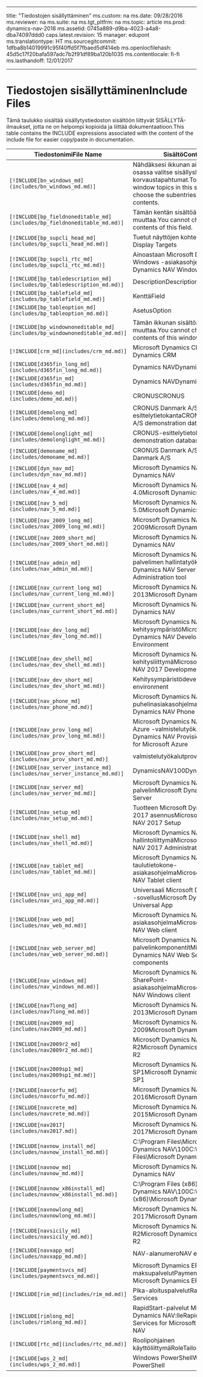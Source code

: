 
---
title: "Tiedostojen sisällyttäminen"
ms.custom: na
ms.date: 09/28/2016
ms.reviewer: na
ms.suite: na
ms.tgt_pltfrm: na
ms.topic: article
ms.prod: dynamics-nav-2018
ms.assetid: 0745a889-d9ba-4023-a4a8-dba74097ddd0
caps.latest.revision: 15
manager: edupont
ms.translationtype: HT
ms.sourcegitcommit: 1dfba8b14019991c95f40ffd5f7fbaed5df414eb
ms.openlocfilehash: 45d5c17f20bafa597adc7b2f91df89ba120b1035
ms.contentlocale: fi-fi
ms.lasthandoff: 12/01/2017

---

# <a name="include-files"></a><span data-ttu-id="5426f-102">Tiedostojen sisällyttäminen</span><span class="sxs-lookup"><span data-stu-id="5426f-102">Include Files</span></span>

<span data-ttu-id="5426f-103">Tämä taulukko sisältää sisällytystiedoston sisältöön liittyvät SISÄLLYTÄ-ilmaukset, jotta ne on helpompi kopioida ja liittää dokumentaatioon.</span><span class="sxs-lookup"><span data-stu-id="5426f-103">This table contains the INCLUDE expressions associated with the content of the include file for easier copy/paste in documentation.</span></span>

|<span data-ttu-id="5426f-104">Tiedostonimi</span><span class="sxs-lookup"><span data-stu-id="5426f-104">File Name</span></span>   |<span data-ttu-id="5426f-105">Sisältö</span><span class="sxs-lookup"><span data-stu-id="5426f-105">Content</span></span>  |
|------------|---------|
|`[!INCLUDE[bn_windows_md](includes/bn_windows_md.md)]`|<span data-ttu-id="5426f-106">Nähdäksesi ikkunan aiheet tässä osassa valitse sisällysluettelosta korvaustapahtumat.</span><span class="sxs-lookup"><span data-stu-id="5426f-106">To see the window topics in this section, choose the subentries in the table of contents.</span></span>|
|`[!INCLUDE[bp_fieldnoneditable_md](includes/bp_fieldnoneditable_md.md)]`|<span data-ttu-id="5426f-107">Tämän kentän sisältöä ei voi muuttaa.</span><span class="sxs-lookup"><span data-stu-id="5426f-107">You cannot change the contents of this field.</span></span>|
|`[!INCLUDE[bp_supcli_head_md](includes/bp_supcli_head_md.md)]`|<span data-ttu-id="5426f-108">Tuetut näyttöjen kohteet</span><span class="sxs-lookup"><span data-stu-id="5426f-108">Supported Display Targets</span></span>|
|`[!INCLUDE[bp_supcli_rtc_md](includes/bp_supcli_rtc_md.md)]`|<span data-ttu-id="5426f-109">Ainoastaan Microsoft Dynamics NAV Windows -asiakasohjelma</span><span class="sxs-lookup"><span data-stu-id="5426f-109">Microsoft Dynamics NAV Windows client only</span></span>|
|`[!INCLUDE[bp_tabledescription_md](includes/bp_tabledescription_md.md)]`|<span data-ttu-id="5426f-110">Description</span><span class="sxs-lookup"><span data-stu-id="5426f-110">Description</span></span>| 
|`[!INCLUDE[bp_tablefield_md](includes/bp_tablefield_md.md)]`|<span data-ttu-id="5426f-111">Kenttä</span><span class="sxs-lookup"><span data-stu-id="5426f-111">Field</span></span>|
|`[!INCLUDE[bp_tableoption_md](includes/bp_tableoption_md.md)]`|<span data-ttu-id="5426f-112">Asetus</span><span class="sxs-lookup"><span data-stu-id="5426f-112">Option</span></span>|
|`[!INCLUDE[bp_windownoneditable_md](includes/bp_windownoneditable_md.md)]`|<span data-ttu-id="5426f-113">Tämän ikkunan sisältöä ei voi muuttaa.</span><span class="sxs-lookup"><span data-stu-id="5426f-113">You cannot change the contents of this window.</span></span>|
|`[!INCLUDE[crm_md](includes/crm_md.md)]`|<span data-ttu-id="5426f-114">Microsoft Dynamics CRM</span><span class="sxs-lookup"><span data-stu-id="5426f-114">Microsoft Dynamics CRM</span></span>|
|`[!INCLUDE[d365fin_long_md](includes/d365fin_long_md.md)]`|<span data-ttu-id="5426f-115">Dynamics NAV</span><span class="sxs-lookup"><span data-stu-id="5426f-115">Dynamics NAV</span></span>|
|`[!INCLUDE[d365fin_md](includes/d365fin_md.md)]`|<span data-ttu-id="5426f-116">Dynamics NAV</span><span class="sxs-lookup"><span data-stu-id="5426f-116">Dynamics NAV</span></span>|
|`[!INCLUDE[demo_md](includes/demo_md.md)]`|<span data-ttu-id="5426f-117">CRONUS</span><span class="sxs-lookup"><span data-stu-id="5426f-117">CRONUS</span></span>|
|`[!INCLUDE[demolong_md](includes/demolong_md.md)]`|<span data-ttu-id="5426f-118">CRONUS Danmark A/S:n esittelytietokanta</span><span class="sxs-lookup"><span data-stu-id="5426f-118">CRONUS Danmark A/S demonstration database</span></span>|
|`[!INCLUDE[demolonglight_md](includes/demolonglight_md.md)]`|<span data-ttu-id="5426f-119">CRONUS-esittelytietokanta</span><span class="sxs-lookup"><span data-stu-id="5426f-119">CRONUS demonstration database</span></span>|
|`[!INCLUDE[demoname_md](includes/demoname_md.md)]`|<span data-ttu-id="5426f-120">CRONUS Danmark A/S</span><span class="sxs-lookup"><span data-stu-id="5426f-120">CRONUS Danmark A/S</span></span>|
|`[!INCLUDE[dyn_nav_md](includes/dyn_nav_md.md)]`|<span data-ttu-id="5426f-121">Microsoft Dynamics NAV</span><span class="sxs-lookup"><span data-stu-id="5426f-121">Microsoft Dynamics NAV</span></span>|
|`[!INCLUDE[nav_4_md](includes/nav_4_md.md)]`|<span data-ttu-id="5426f-122">Microsoft Dynamics NAV 4.0</span><span class="sxs-lookup"><span data-stu-id="5426f-122">Microsoft Dynamics NAV 4.0</span></span>|
|`[!INCLUDE[nav_5_md](includes/nav_5_md.md)]`|<span data-ttu-id="5426f-123">Microsoft Dynamics NAV 5.0</span><span class="sxs-lookup"><span data-stu-id="5426f-123">Microsoft Dynamics NAV 5.0</span></span>|
|`[!INCLUDE[nav_2009_long_md](includes/nav_2009_long_md.md)]`|<span data-ttu-id="5426f-124">Microsoft Dynamics NAV 2009</span><span class="sxs-lookup"><span data-stu-id="5426f-124">Microsoft Dynamics NAV 2009</span></span>|
|`[!INCLUDE[nav_2009_short_md](includes/nav_2009_short_md.md)]`|<span data-ttu-id="5426f-125">Microsoft Dynamics NAV</span><span class="sxs-lookup"><span data-stu-id="5426f-125">Microsoft Dynamics NAV</span></span>|
|`[!INCLUDE[nav_admin_md](includes/nav_admin_md.md)]`|<span data-ttu-id="5426f-126">Microsoft Dynamics NAV -palvelimen hallintatyökalu</span><span class="sxs-lookup"><span data-stu-id="5426f-126">Microsoft Dynamics NAV Server Administration tool</span></span>|
|`[!INCLUDE[nav_current_long_md](includes/nav_current_long_md.md)]`|<span data-ttu-id="5426f-127">Microsoft Dynamics NAV 2013</span><span class="sxs-lookup"><span data-stu-id="5426f-127">Microsoft Dynamics NAV 2013</span></span>|
|`[!INCLUDE[nav_current_short_md](includes/nav_current_short_md.md)]`|<span data-ttu-id="5426f-128">Microsoft Dynamics NAV</span><span class="sxs-lookup"><span data-stu-id="5426f-128">Microsoft Dynamics NAV</span></span>|
|`[!INCLUDE[nav_dev_long_md](includes/nav_dev_long_md.md)]`|<span data-ttu-id="5426f-129">Microsoft Dynamics NAV -kehitysympäristö</span><span class="sxs-lookup"><span data-stu-id="5426f-129">Microsoft Dynamics NAV Development Environment</span></span>|
|`[!INCLUDE[nav_dev_shell_md](includes/nav_dev_shell_md.md)]`|<span data-ttu-id="5426f-130">Microsoft Dynamics NAV 2017 -kehitysliittymä</span><span class="sxs-lookup"><span data-stu-id="5426f-130">Microsoft Dynamics NAV 2017 Development Shell</span></span>|
|`[!INCLUDE[nav_dev_short_md](includes/nav_dev_short_md.md)]`|<span data-ttu-id="5426f-131">Kehitysympäristö</span><span class="sxs-lookup"><span data-stu-id="5426f-131">development environment</span></span>|
|`[!INCLUDE[nav_phone_md](includes/nav_phone_md.md)]`|<span data-ttu-id="5426f-132">Microsoft Dynamics NAV -puhelinasiakasohjelma</span><span class="sxs-lookup"><span data-stu-id="5426f-132">Microsoft Dynamics NAV Phone client</span></span>|
|`[!INCLUDE[nav_prov_long_md](includes/nav_prov_long_md.md)]`|<span data-ttu-id="5426f-133">Microsoft Dynamics NAV:n Microsoft Azure -valmistelutyökalut</span><span class="sxs-lookup"><span data-stu-id="5426f-133">Microsoft Dynamics NAV Provisioning Tools for Microsoft Azure</span></span>|
|`[!INCLUDE[nav_prov_short_md](includes/nav_prov_short_md.md)]`|<span data-ttu-id="5426f-134">valmistelutyökalut</span><span class="sxs-lookup"><span data-stu-id="5426f-134">provisioning tools</span></span>|
|`[!INCLUDE[nav_server_instance_md](includes/nav_server_instance_md.md)]`|<span data-ttu-id="5426f-135">DynamicsNAV100</span><span class="sxs-lookup"><span data-stu-id="5426f-135">DynamicsNAV100</span></span>|
|`[!INCLUDE[nav_server_md](includes/nav_server_md.md)]`|<span data-ttu-id="5426f-136">Microsoft Dynamics NAV -palvelin</span><span class="sxs-lookup"><span data-stu-id="5426f-136">Microsoft Dynamics NAV Server</span></span>|
|`[!INCLUDE[nav_setup_md](includes/nav_setup_md.md)]`|<span data-ttu-id="5426f-137">Tuotteen Microsoft Dynamics NAV 2017 asennus</span><span class="sxs-lookup"><span data-stu-id="5426f-137">Microsoft Dynamics NAV 2017 Setup</span></span>|
|`[!INCLUDE[nav_shell_md](includes/nav_shell_md.md)]`|<span data-ttu-id="5426f-138">Microsoft Dynamics NAV 2017 -hallintoliittymä</span><span class="sxs-lookup"><span data-stu-id="5426f-138">Microsoft Dynamics NAV 2017 Administration Shell</span></span>|
|`[!INCLUDE[nav_tablet_md](includes/nav_tablet_md.md)]`|<span data-ttu-id="5426f-139">Microsoft Dynamics NAV:n taulutietokone-asiakasohjelma</span><span class="sxs-lookup"><span data-stu-id="5426f-139">Microsoft Dynamics NAV Tablet client</span></span>|
|`[!INCLUDE[nav_uni_app_md](includes/nav_uni_app_md.md)]`|<span data-ttu-id="5426f-140">Universaali Microsoft Dynamics NAV -sovellus</span><span class="sxs-lookup"><span data-stu-id="5426f-140">Microsoft Dynamics NAV Universal App</span></span>|
|`[!INCLUDE[nav_web_md](includes/nav_web_md.md)]`|<span data-ttu-id="5426f-141">Microsoft Dynamics NAV:n WWW-asiakasohjelma</span><span class="sxs-lookup"><span data-stu-id="5426f-141">Microsoft Dynamics NAV Web client</span></span>|
|`[!INCLUDE[nav_web_server_md](includes/nav_web_server_md.md)]`|<span data-ttu-id="5426f-142">Microsoft Dynamics NAV -WWW-palvelinkomponentit</span><span class="sxs-lookup"><span data-stu-id="5426f-142">Microsoft Dynamics NAV Web Server components</span></span>|
|`[!INCLUDE[nav_windows_md](includes/nav_windows_md.md)]`|<span data-ttu-id="5426f-143">Microsoft Dynamics NAV:n SharePoint-asiakasohjelma</span><span class="sxs-lookup"><span data-stu-id="5426f-143">Microsoft Dynamics NAV Windows client</span></span>|
|`[!INCLUDE[nav7long_md](includes/nav7long_md.md)]`|<span data-ttu-id="5426f-144">Microsoft Dynamics NAV 2013</span><span class="sxs-lookup"><span data-stu-id="5426f-144">Microsoft Dynamics NAV 2013</span></span>|
|`[!INCLUDE[nav2009_md](includes/nav2009_md.md)]`|<span data-ttu-id="5426f-145">Microsoft Dynamics NAV 2009</span><span class="sxs-lookup"><span data-stu-id="5426f-145">Microsoft Dynamics NAV 2009</span></span>|
|`[!INCLUDE[nav2009r2_md](includes/nav2009r2_md.md)]`|<span data-ttu-id="5426f-146">Microsoft Dynamics NAV 2009 R2</span><span class="sxs-lookup"><span data-stu-id="5426f-146">Microsoft Dynamics NAV 2009 R2</span></span>|
|`[!INCLUDE[nav2009sp1_md](includes/nav2009sp1_md.md)]`|<span data-ttu-id="5426f-147">Microsoft Dynamics NAV 2009 SP1</span><span class="sxs-lookup"><span data-stu-id="5426f-147">Microsoft Dynamics NAV 2009 SP1</span></span>|
|`[!INCLUDE[navcorfu_md](includes/navcorfu_md.md)]`|<span data-ttu-id="5426f-148">Microsoft Dynamics NAV 2016</span><span class="sxs-lookup"><span data-stu-id="5426f-148">Microsoft Dynamics NAV 2016</span></span>|
|`[!INCLUDE[navcrete_md](includes/navcrete_md.md)]`|<span data-ttu-id="5426f-149">Microsoft Dynamics NAV 2015</span><span class="sxs-lookup"><span data-stu-id="5426f-149">Microsoft Dynamics NAV 2015</span></span>|
|`[!INCLUDE[nav2017](includes/nav2017.md)]`|<span data-ttu-id="5426f-150">Microsoft Dynamics NAV 2017</span><span class="sxs-lookup"><span data-stu-id="5426f-150">Microsoft Dynamics NAV 2017</span></span>|
|`[!INCLUDE[navnow_install_md](includes/navnow_install_md.md)]`|<span data-ttu-id="5426f-151">C:\\Program Files\\Microsoft Dynamics NAV\\100</span><span class="sxs-lookup"><span data-stu-id="5426f-151">C:\\Program Files\\Microsoft Dynamics NAV\\100</span></span>|
|`[!INCLUDE[navnow_md](includes/navnow_md.md)]`|<span data-ttu-id="5426f-152">Microsoft Dynamics NAV</span><span class="sxs-lookup"><span data-stu-id="5426f-152">Microsoft Dynamics NAV</span></span>|
|`[!INCLUDE[navnow_x86install_md](includes/navnow_x86install_md.md)]`|<span data-ttu-id="5426f-153">C:\\Program Files \(x86\)\\Microsoft Dynamics NAV\\100</span><span class="sxs-lookup"><span data-stu-id="5426f-153">C:\\Program Files \(x86\)\\Microsoft Dynamics NAV\\100</span></span>|
|`[!INCLUDE[navnowlong_md](includes/navnowlong_md.md)]`|<span data-ttu-id="5426f-154">Microsoft Dynamics NAV 2017</span><span class="sxs-lookup"><span data-stu-id="5426f-154">Microsoft Dynamics NAV 2017</span></span>|
|`[!INCLUDE[navsicily_md](includes/navsicily_md.md)]`|<span data-ttu-id="5426f-155">Microsoft Dynamics NAV 2013 R2</span><span class="sxs-lookup"><span data-stu-id="5426f-155">Microsoft Dynamics NAV 2013 R2</span></span>|
|`[!INCLUDE[navxapp_md](includes/navxapp_md.md)]`|<span data-ttu-id="5426f-156">NAV-alanumero</span><span class="sxs-lookup"><span data-stu-id="5426f-156">NAV extension</span></span>|
|`[!INCLUDE[paymentsvcs_md](includes/paymentsvcs_md.md)]`|<span data-ttu-id="5426f-157">Microsoft Dynamics ERP -maksupalvelut</span><span class="sxs-lookup"><span data-stu-id="5426f-157">Payment Services for Microsoft Dynamics ERP</span></span>|
|`[!INCLUDE[rim_md](includes/rim_md.md)]`|<span data-ttu-id="5426f-158">Pika-aloituspalvelut</span><span class="sxs-lookup"><span data-stu-id="5426f-158">RapidStart Services</span></span>|
|`[!INCLUDE[rimlong_md](includes/rimlong_md.md)]`|<span data-ttu-id="5426f-159">RapidStart-palvelut Microsoft Dynamics NAV:lle</span><span class="sxs-lookup"><span data-stu-id="5426f-159">RapidStart Services for Microsoft Dynamics NAV</span></span>|
|`[!INCLUDE[rtc_md](includes/rtc_md.md)]`|<span data-ttu-id="5426f-160">Roolipohjainen käyttöliittymä</span><span class="sxs-lookup"><span data-stu-id="5426f-160">RoleTailored client</span></span>|
|`[!INCLUDE[wps_2_md](includes/wps_2_md.md)]`|<span data-ttu-id="5426f-161">Windows PowerShell</span><span class="sxs-lookup"><span data-stu-id="5426f-161">Windows PowerShell</span></span>|

